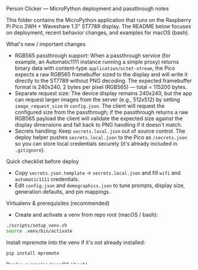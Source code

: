 Person Clicker — MicroPython deployment and passthrough notes

This folder contains the MicroPython application that runs on the Raspberry Pi Pico 2WH + Waveshare 1.3" ST7789 display. The README below focuses on deployment, recent behavior changes, and examples for macOS (bash).

What's new / important changes
- RGB565 passthrough support: When a passthrough service (for example, an Automatic1111 instance running a simple proxy) returns binary data with content-type `application/octet-stream`, the Pico expects a raw RGB565 framebuffer sized to the display and will write it directly to the ST7789 without PNG decoding. The expected framebuffer format is 240x240, 2 bytes per pixel (RGB565) — total = 115200 bytes.
- Separate request size: The device display remains 240x240, but the app can request larger images from the server (e.g., 512x512) by setting `image_request_size` in `config.json`. The client will request the configured size from the passthrough; if the passthrough returns a raw RGB565 payload the client will validate the expected size against the display dimensions and fall back to PNG handling if it doesn't match.
- Secrets handling: Keep `secrets.local.json` out of source control. The deploy helper pushes `secrets.local.json` to the Pico as `/secrets.json` so you can store local credentials securely (it's already included in `.gitignore`).

Quick checklist before deploy
- Copy `secrets.json.template` -> `secrets.local.json` and fill `wifi` and `automatic1111` credentials.
- Edit `config.json` and `demographics.json` to tune prompts, display size, generation defaults, and pin mappings.

Virtualenv & prerequisites (recommended)
- Create and activate a venv from repo root (macOS / bash):

```bash
./scripts/setup_venv.sh
source .venv/bin/activate
```

Install mpremote into the venv if it's not already installed:

```bash
pip install mpremote
```

Deploy examples (macOS / bash)
1) Helper script (recommended):

```bash
# from repo root. The helper uses serial://auto by default; pass a device path to override
./scripts/deploy_pico.sh

# Example: wipe the device filesystem and deploy to a specific port
./scripts/deploy_pico.sh --wipe /dev/cu.usbmodem114301

# optionally run main immediately after deploy
python -m mpremote connect serial://auto run :/main.py
```

2) Manual mpremote steps (explicit):

```bash
# copy the entire micropython folder to the Pico root
python -m mpremote connect serial://auto fs put micropython/:/
# push secrets (local file) to /secrets.json on the Pico
python -m mpremote connect serial://auto fs put micropython/secrets.local.json :/secrets.json
# run the app
python -m mpremote connect serial://auto run :/main.py
```

Notes about passthrough behavior
- If the passthrough returns `application/octet-stream` and the byte length exactly matches the expected 240*240*2 bytes, the client treats it as an RGB565 framebuffer and writes it directly to the display (saved to `images/last.raw`).
- If the server returns a PNG (image/*, or content negotiation returns a PNG), the Pico will attempt to decode/scale it using the code paths in `display.py` (PIL is used in host testing; on-device decoding uses optimized MicroPython code).
- If you configure `image_request_size` to a value different from the display size, the client will request that size from the passthrough. For raw RGB565 responses the client validates the returned length matches the display frame buffer size; if not, it falls back to PNG handling or rejects the payload.

Files in this folder
- `main.py` - entrypoint and bootstrap
- `app.py` - main application state machine
- `wifi.py` - WiFi connection logic
- `buttons.py` - button/joystick handling
- `display.py` - ST7789 wrapper & draw utilities
- `api_client.py` - Automatic1111 sdapi client (supports octet-stream passthrough and PNG responses)
- `storage.py` - atomic file writes and reads
- `config.json`, `demographics.json` - editable configs
- `secrets.json.template` - template for secrets; copy to `secrets.local.json` locally and fill credentials

See the project root `build_plan.md` for design and acceptance criteria. If you run into issues, collect Pico serial logs and the output of `mpremote` when reporting bugs.

